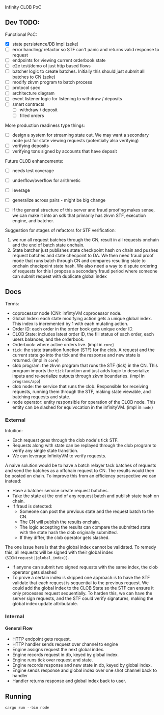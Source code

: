 Infinity CLOB PoC

## Dev TODO:

Functional PoC:

- [x] state persistence/DB impl (zeke)
- [ ] error handling/ refactor so STF can't panic and returns valid response to request
- [ ] endpoints for viewing current orderbook state
- [ ] e2e test/demo of just http based flows
- [ ] batcher logic to create batches. Initially this should just submit all batches to CN
 (zeke)
- [ ] modify zkvm program to batch process
- [ ] protocol spec
- [ ] architecture diagram
- [ ] event listener logic for listening to withdraw / deposits
- [ ] smart contracts
   - [ ] withdraw / deposit
   - [ ] filled orders

More production readiness type things:

- [ ] design a system for streaming state out. We may want a secondary node just for state viewing requests (potentially also verifying)
- [ ] verifying deposits
- [ ] verifying txns signed by accounts that have deposit

Future CLOB enhancements:

- [ ] needs test coverage
- [ ] underflow/overflow for arithmetic
- [ ] leverage
- [ ] generalize across pairs - might be big change

- [ ] if the general structure of this server and fraud proofing makes sense, we can make it into an sdk that primarily has zkvm STF, execution engine, and batcher.

Suggestion for stages of refactors for STF verification:

1) we run all request batches through the CN, result in all requests onchain and the end of batch state onchain.
2) State batcher just publishes state checkpoint hash on chain and pushes request batches and state checpoint to DA. We then need fraud proof mode that runs batch through CN and compares resulting state to onchain checkpoint state hash. We also need a way to dispute ordering of requests for this I propose a secondary fraud period where someone can submit request with duplicate global index

## Docs

Terms:

- coprocessor node (CN): infintyVM coprocessor node.
- Global Index: each state modifying action gets a unique global index. This index is incremented by 1 with each mutating action.
- Order ID: each order in the order book gets unique order ID.
- CLOB State: includes latest order ID, the fill status of each order, each users balances, and the orderbook.
- Orderbook: where active orders live. (impl in `core`)
- `tick`: the state transition function (STF) for the clob. A request and the current state go into the tick and the response and new state is returned. (impl in `core`)
- clob program: the zkvm program that runs the STF (tick) in the CN. This program imports the `tick` function and just adds logic to deserialize inputs and re-serialize outputs through zkvm boundaries. (impl in `programs/app`)
- clob node: the service that runs the clob. Responsible for receiving requests, running them through the STF, making state viewable, and batching requests and state.
- node operator: entity responsible for operation of the CLOB node. This entity can be slashed for equivocation in the infinityVM. (impl in `node`)

### External

Intuition:

- Each request goes through the clob node's tick STF.
- Requests along with state can be replayed through the clob program to verify any single state transition.
- We can leverage InfinityVM to verify requests.

A naive solution would be to have a batch relayer tack batches of requests and send the batches as a offchain request to CN. The results would then be posted on chain. To improve this from an efficiency perspective we can instead:

- Have a batcher service create request batches.
- Take the state at the end of any request batch and publish state hash on chain.
- If fraud is detected:
    - Someone can post the previous state and the request batch to the CN. 
    - The CN will publish the results onchain.
    - The logic accepting the results can compare the submitted state with the state hash the clob originally submitted.
    - If they differ, the clob operator gets slashed.

The one issue here is that the global index cannot be validated. To remedy this, all requests will be signed with their global index (`SIGN(request||global_index)`). 
- If anyone can submit two signed requests with the same index, the clob operator gets slashed
- To prove a certain index is skipped one approach is to have the STF validate that each request is sequential to the previous request. We could add the global index to the CLOB State so the STF can ensure it only processes request sequentially. To harden this, we can have the server sign requests, and the STF could verify signatures, making the global index update attributable.

### Internal

#### General Flow

- HTTP endpoint gets request.
- HTTP handler sends request over channel to engine
- Engine assigns request the next global index.
- Engine records request in db, keyed by global index.
- Engine runs tick over request and state.
- Engine records response and new state in db, keyed by global index.
- Engine sends response and global index over one shot channel back to handler
- Handler returns response and global index back to user.

## Running

```
cargo run --bin node
```